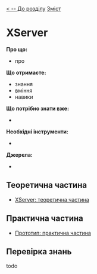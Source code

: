 [< -- До розділу](../README.md)         [Зміст](../../contents.md)

# XServer

**Про що:**

- про 

**Що отримаєте:**

- знання 
- вміння 
- навики 

**Що потрібно знати вже:**

- 

**Необхідні інструменти:**

- 

**Джерела:** 

- 

## Теоретична частина

- [XServer: теоретична частина](teor.md)

## Практична частина

- [Прототип: практична частина](lab.md)

## Перевірка знань

todo